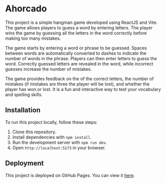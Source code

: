 # Ahorcado

This project is a simple hangman game developed using ReactJS and Vite. The game allows players to guess a word by entering letters. The player wins the game by guessing all the letters in the word correctly before making too many mistakes.

The game starts by entering a word or phrase to be guessed. Spaces between words are automatically converted to dashes to indicate the number of words in the phrase. Players can then enter letters to guess the word. Correctly guessed letters are revealed in the word, while incorrect guesses increase the number of mistakes.

The game provides feedback on the of the correct letters, the number of mistakes (if mistakes are three the player will be lost), and whether the player has won or lost. It is a fun and interactive way to test your vocabulary and spelling skills.

## Installation

To run this project locally, follow these steps:

1. Clone this repository.
2. Install dependencies with `npm install`.
3. Run the development server with `npm run dev`.
4. Open `http://localhost:5173` in your browser.

## Deployment
This project is deployed on GitHub Pages. You can view it [here](https://inakigopar.github.io/proyectos-react/).
